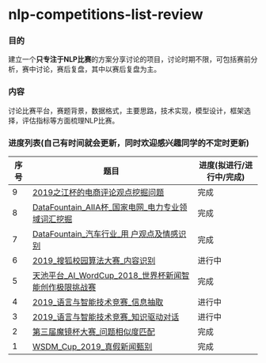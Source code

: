 # nlp-competitions-list-review

### 目的

建立一个**只专注于NLP比赛**的方案分享讨论的项目，讨论时期不限，可包括赛前分析，赛中讨论，赛后复盘，其中以赛后复盘为主。

### 内容

讨论比赛平台，赛题背景，数据格式，主要思路，技术实现，模型设计，框架选择，评估指标等方面梳理NLP比赛。

### 进度列表(自己有时间就会更新，同时欢迎感兴趣同学的不定时更新)

|序号|题目|进度(拟进行/进行中/完成)|
|------|------|------|
|9|[2019之江杯的电商评论观点挖掘问题](https://zhpmatrix.github.io/2019/07/22/how-to-modeling/)|完成|
|8|[DataFountain_AIIA杯_国家电网_电力专业领域词汇挖掘](https://github.com/zhpmatrix/nlp-competitions-list-review/blob/master/DataFountain_AIIA%E6%9D%AF_%E5%9B%BD%E5%AE%B6%E7%94%B5%E7%BD%91_%E7%94%B5%E5%8A%9B%E4%B8%93%E4%B8%9A%E9%A2%86%E5%9F%9F%E8%AF%8D%E6%B1%87%E6%8C%96%E6%8E%98.md)|完成|
|7|[DataFountain_汽车行业_用 户观点及情感识别](https://github.com/zhpmatrix/nlp-competitions-list-review/blob/master/DataFountain_%E6%B1%BD%E8%BD%A6%E8%A1%8C%E4%B8%9A_%E7%94%A8%E6%88%B7%E8%A7%82%E7%82%B9%E5%8F%8A%E6%83%85%E6%84%9F%E8%AF%86%E5%88%AB.md)|完成|
|6|[2019_搜狐校园算法大赛_内容识别](https://github.com/zhpmatrix/nlp-competitions-list-review/blob/master/2019_%E6%90%9C%E7%8B%90%E6%A0%A1%E5%9B%AD%E7%AE%97%E6%B3%95%E5%A4%A7%E8%B5%9B_%E5%86%85%E5%AE%B9%E8%AF%86%E5%88%AB.md)|进行中|
|5|[天池平台_AI_WordCup_2018_世界杯新闻智能创作极限挑战赛](https://github.com/zhpmatrix/nlp-competitions-list-review/blob/master/%E5%A4%A9%E6%B1%A0%E5%B9%B3%E5%8F%B0_AI_WordCup_2018_%E4%B8%96%E7%95%8C%E6%9D%AF%E6%96%B0%E9%97%BB%E6%99%BA%E8%83%BD%E5%88%9B%E4%BD%9C%E6%9E%81%E9%99%90%E6%8C%91%E6%88%98%E8%B5%9B.md)|完成|
|4|[2019_语言与智能技术竞赛_信息抽取](https://github.com/zhpmatrix/nlp-competitions-list-review/blob/master/2019_%E8%AF%AD%E8%A8%80%E4%B8%8E%E6%99%BA%E8%83%BD%E6%8A%80%E6%9C%AF%E7%AB%9E%E8%B5%9B_%E4%BF%A1%E6%81%AF%E6%8A%BD%E5%8F%96.md)|进行中|
|3|[2019_语言与智能技术竞赛_知识驱动对话](https://github.com/zhpmatrix/nlp-competitions-list-review/blob/master/2019_%E8%AF%AD%E8%A8%80%E4%B8%8E%E6%99%BA%E8%83%BD%E6%8A%80%E6%9C%AF%E7%AB%9E%E8%B5%9B_%E7%9F%A5%E8%AF%86%E9%A9%B1%E5%8A%A8%E5%AF%B9%E8%AF%9D.md)|进行中|
|2|[第三届魔镜杯大赛_问题相似度匹配](https://github.com/zhpmatrix/nlp-competitions-list-review/blob/master/%E7%AC%AC%E4%B8%89%E5%B1%8A%E9%AD%94%E9%95%9C%E6%9D%AF%E5%A4%A7%E8%B5%9B_%E9%97%AE%E9%A2%98%E7%9B%B8%E4%BC%BC%E5%BA%A6%E5%8C%B9%E9%85%8D.md)|完成|
|1|[WSDM_Cup_2019_真假新闻甄别](https://github.com/zhpmatrix/nlp-competitions-list-review/blob/master/WSDM_Cup_2019_%E7%9C%9F%E5%81%87%E6%96%B0%E9%97%BB%E7%94%84%E5%88%AB.md)|完成|


